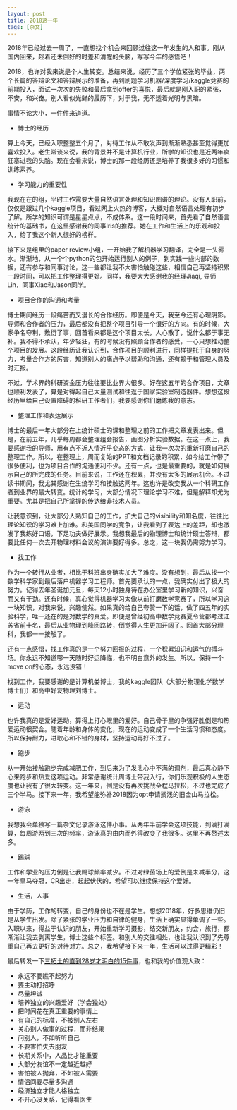 ```yaml
---
layout: post
title: 2018这一年
tags: [杂文]
---
```


2018年已经过去一周了，一直想找个机会来回顾过往这一年发生的人和事。刚从国内回来，趁着还未倒好的时差和清醒的头脑，写写今年的感悟吧！

2018，也许对我来说是个人生转变。总结来说，经历了三个学位紧张的毕业，两个长篇的答辩论文和答辩展示的准备，再到刷题学习机器/深度学习/kaggle竞赛的前期投入，面试一次次的失败和最后拿到offer的喜悦，最后就是刚入职的紧张，不安，和兴奋。别人看似光鲜的履历下，对于我，无不透着光明与黑暗。

事情不论大小，一件件来道道。

- 博士的经历

算上今天，已经入职整整五个月了，对待工作从不敢发声到渐渐熟悉甚至觉得更加喜欢投入。老生常谈来说，我的背景并不是计算机行业，所学的知识也是近两年疯狂塞进我的头脑。现在会看来说，博士的那一段经历还是培养了我很多好的习惯和训练素养。

* 学习能力的重要性

我现在在的组，平时工作需要大量自然语言处理和知识图谱的理论。没有入职前，仅仅是跟过几个kaggle项目，看过网上火热的博客，大概对自然语言处理有初步了解。所学的知识可谓是星星点点，不成体系。这一段时间来，首先看了自然语言统计的基础书，在这里感谢我的同事Iris的推荐。她在工作和生活上的乐观和投入，给了我这个新人很好的榜样。

接下来是组里的paper review小组，一开始我了解机器学习翻译，完全是一头雾水。渐渐地，从一个个python的包开始运行别人的例子，到实践一些内部的数据，还有参与和同事讨论，这一些都让我不大害怕触碰这些，相信自己再坚持积累一段时间，可以把工作整理得更好。同样，我要大大感谢我的经理Jiaqi, 导师Lin，同事Xiao和Jason同学。

* 项目合作的沟通和考量

博士期间经历一段痛苦而又漫长的合作经历。即便是今天，我至今还有心理阴影。导师和合作者的压力，最后都没有把整个项目引导一个很好的方向。有的时候，大家争名夺利，敷衍了事，回首看来都是这个项目太长，人心散了，说什么都于事无补。我不得不承认，年少轻狂，有的时候没有照顾合作者的感受，一心只想推动整个项目的发展。这段经历让我认识到，合作项目的顺利进行，同样提托于自身的努力，考量合作方的厉害，知道别人的痛点予以帮助和沟通，还有赖于和管理人员及时汇报。

不过，学术界的科研资金压力往往要比业界大很多。好在这五年的合作项目，文章也顺利发表了，算是对得起自己大量测试和往返于国家实验室制造器件。想想这段经历里给自己设置障碍的科研工作者们，我要感谢你们磨炼我的意志。

* 整理工作和表达展示

博士的最后一年大部分在上统计硕士的课和整理之前的工作把文章发表出来。但是，在前五年，几乎每周都会整理组会报告，画图分析实验数据。在这一点上，我要感谢我的导师，用有点不近人情近乎变态的方式，让我一次次的重新打磨自己的整理工作。所以，在整理上，周而复始的PPT和文档记录的积累，如今给工作带了很多便利，也为项目合作的沟通便利不少。还有一点，也是最重要的，就是如何展示自己的所完成的任务。目前来说，工作还在积累，并没有太多的展示机会。不过读书期间，我尤其感谢在生统学习和接触这两年。这也许是改变我从一个科研工作者到业界的最大转变。统计的学习，大部分情况下理论学习不难，但是解释却尤为重要。尤其是把自己所掌握的传达给非技术人员。

让我意识到，让大部分人熟知自己的工作，扩大自己的visibility和知名度，往往比理论知识的学习难上加难。和美国同学的竞争，让我看到了表达上的差距，却也激发了我练好口语，下足功夫做好展示。我想我最后的物理博士和统计硕士答辩，都要比任何一次去开物理材料会议的演讲要好得多。总之，这一块我仍需努力学习。

- 找工作

作为一个转行从业者，相比于科班出身确实加大了难度。没有想到，最后从找一个数学科学家到最后落户机器学习工程师。首先要承认的一点，我确实付出了极大的努力。记得去年圣诞加元旦，每天12小时独身待在办公室里学习新的知识，兴奋而又有干劲。还有时候，真心觉得机器学习太像以前打磨数学竞赛了，所以学习这一块知识，对我来说，兴趣使然。如果真的给自己夸赞一下的话，做了四五年的实验科学，唯一还在的是对数学的真爱。即便是曾经初高中数学竞赛夏令营都考过江苏省前十名，最后从业物理到峰回路转，倒觉得人生更加开阔了。回首大部分理科，我都一一接触了。

还有一点感悟，找工作真的是一个努力回报的过程，一个积累知识和运气的搏斗场。你永远不知道哪一天随时好运降临，也不明白意外的发生。所以，保持一个move on的心态，永远没错！

找到工作，我要感谢的是计算机娄博士，我的kaggle团队（大部分物理化学数学博士们）和高中好友物理刘博士。

- 运动

也许我真的是爱好运动，算得上打心眼里的爱好。自己骨子里的争强好胜倒是和热爱运动很契合。随着年龄和身体的变化，现在的运动变成了一个生活习惯和态度。所以保持耐力，进取心和不错的身材，坚持运动再好不过了。

* 跑步

从一开始接触跑步完成减肥工作，到后来为了发泄心中不满的调剂，最后真心静下心来跑步和热爱这项运动。非常感谢统计周博士带我入行，你们乐观积极的人生态度也让我有了很大转变。这一年来，倒是没有再次挑战全程马拉松，不过也完成了三个半马。接下来一年，我希望能弥补2018因为opt申请搁浅的旧金山马拉松。

* 游泳

我想我会单独写一篇杂文记录游泳这件小事。从两年半前学会这项技能，到满打满算，每周游两到三次的频率，游泳真的由内而外得改变了我很多。这里不再赘述太多。

* 踢球

工作和学业的压力倒是让我踢球频率减少。不过对绿茵场上的爱倒是未减半分，这一年皇马夺冠，CR出走，起起伏伏的，希望可以继续保持这个爱好。

- 生活，人事

由于学历，工作的转变，自己的身份也不在是学生。想想2018年，好多思维仍旧是从学生出发。除了紧张的学业压力和自律的健身，生活上确实显得单调了一些。入职以来，得益于认识的朋友，开始重新学习摄影，结交新朋友，约会，旅行，都渐渐让我去剥离学生，博士这些个标签。和别人的交往相处，也让我认识到了先尊重自己再去更好的对待对方。总之，我希望接下来一年，生活可以过得更精彩！

最后转发一下[三拓土的直到28岁才明白的15件事](https://www.youtube.com/watch?v=tbV7C_ADmEk)，也和我的价值观大致：

* 永远不要瞧不起努力
* 要主动打招呼
* 尽量坦诚
* 培养独立的兴趣爱好（学会独处）
* 把时间花在真正重要的事情上
* 有自己的标准，不被别人左右
* 关心别人做事的过程，而非结果
* 问别人，不如听听自己
* 不要害怕失去朋友
* 长期关系中，人品比才能重要
* 大部分友谊不一定越近越好
* 害怕被人抛弃，不如被人需要
* 情侣间要尽量多沟通
* 经济独立才能人格独立
* 不开心没关系，记得看医生

